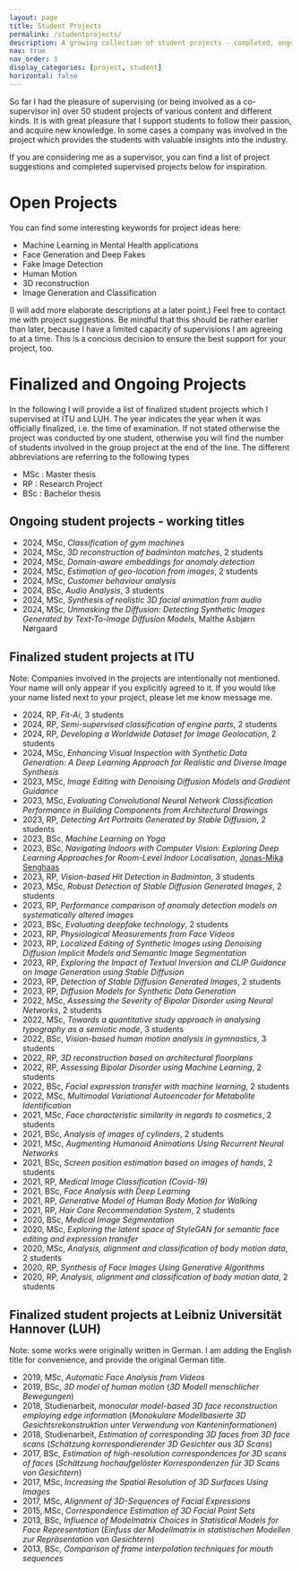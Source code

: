 ```yaml
---
layout: page
title: Student Projects
permalink: /studentprojects/
description: A growing collection of student projects - completed, ongoing, and suggestions.
nav: true
nav_order: 3
display_categories: [project, student]
horizontal: false
---
```

<!-- pages/studentprojects.md -->
So far I had the pleasure of supervising (or being involved as a co-supervisor in) over 50 student projects of various content and different kinds. 
It is with great pleasure that I support students to follow their passion, and acquire new knowledge. 
In some cases a company was involved in the project which provides the students with valuable insights into the industry. 

If you are considering me as a supervisor, you can find a list of project suggestions and completed supervised projects below for inspiration. 



# Open Projects 
You can find some interesting keywords for project ideas here:

- Machine Learning in Mental Health applications
- Face Generation and Deep Fakes
- Fake Image Detection
- Human Motion
- 3D reconstruction
- Image Generation and Classification

(I will add more elaborate descriptions at a later point.)
Feel free to contact me with project suggestions. Be mindful that this should be rather earlier than later, because I have a limited capacity of supervisions I am agreeing to at a time. This is a concious decision to ensure the best support for your project, too. 

# Finalized and Ongoing Projects

In the following I will provide a list of finalized student projects which I supervised at ITU and LUH. 
The year indicates the year when it was officially finalized, i.e. the time of examination. If not stated otherwise the project was conducted by one student, otherwise you will find the number of students involved in the group project at the end of the line. 
The different abbreviations are referring to the following types
- MSc : Master thesis
- RP : Research Project
- BSc : Bachelor thesis


## Ongoing student projects - working titles
- 2024, MSc, *Classification of gym machines*
- 2024, MSc, *3D reconstruction of badminton matches*, 2 students
- 2024, MSc, *Domain-aware embeddings for anomaly detection*
- 2024, MSc, *Estimation of geo-location from images*, 2 students
- 2024, MSc, *Customer behaviour analysis*
- 2024, BSc, *Audio Analysis*, 3 students
- 2024, MSc, *Synthesis of realistic 3D facial animation from audio*
- 2024, MSc, *Unmasking the Diffusion: Detecting Synthetic Images Generated by Text-To-Image Diffusion Models*, Malthe Asbjørn Nørgaard


## Finalized student projects at ITU
Note: Companies involved in the projects are intentionally not mentioned. 
Your name will only appear if you explicitly agreed to it. 
If you would like your name listed next to your project, please let me know message me. 

- 2024, RP, *Fit-Ai*, 3 students
- 2024, RP, *Semi-supervised classification of engine parts*, 2 students
- 2024, RP, *Developing a Worldwide Dataset for Image Geolocation*, 2 students
- 2024, MSc, *Enhancing Visual Inspection with Synthetic Data Generation: A Deep Learning Approach for Realistic and Diverse Image Synthesis*
- 2023, MSc, *Image Editing with Denoising Diffusion Models and Gradient Guidance*
- 2023, MSc, *Evaluating Convolutional Neural Network Classification Performance in Building Components from Architectural Drawings*
- 2023, RP, *Detecting Art Portraits Generated by Stable Diffusion*, 2 students
- 2023, BSc, *Machine Learning on Yoga*
- 2023, BSc, *Navigating Indoors with Computer Vision: Exploring Deep Learning Approaches for Room-Level Indoor Localisation*, [Jonas-Mika Senghaas](https://mikasenghaas.de)
- 2023, RP, *Vision-based Hit Detection in Badminton*, 3 students
- 2023, MSc, *Robust Detection of Stable Diffusion Generated Images*, 2 students
- 2023, RP, *Performance comparison of anomaly detection models on systematically altered images* 
- 2023, BSc, *Evaluating deepfake technology*, 2 students
- 2023, RP, *Physiological Measurements from Face Videos*
- 2023, RP, *Localized Editing of Synthetic Images using Denoising Diffusion Implicit Models and Semantic Image Segmentation*
- 2023, RP, *Exploring the Impact of Textual Inversion and CLIP Guidance on Image Generation using Stable Diffusion*
- 2023, RP, *Detection of Stable Diffusion Generated Images*, 2 students
- 2023, RP, *Diffusion Models for Synthetic Data Generation*
- 2022, MSc, *Assessing the Severity of Bipolar Disorder using Neural Networks*, 2 students
- 2022, MSc, *Towards a quantitative study approach in analysing typography as a semiotic mode*, 3 students
- 2022, BSc, *Vision-based human motion analysis in gymnastics*, 3 students
- 2022, RP, *3D reconstruction based on architectural floorplans* 
- 2022, RP, *Assessing Bipolar Disorder using Machine Learning*, 2 students
- 2022, BSc, *Facial expression transfer with machine learning*, 2 students
- 2022, MSc, *Multimodal Variational Autoencoder for Metabolite Identification*
- 2021, MSc, *Face characteristic similarity in regards to cosmetics*, 2 students
- 2021, BSc, *Analysis of images of cylinders*, 2 students
- 2021, MSc, *Augmenting Humanoid Animations Using Recurrent Neural Networks*  <!-- was published and won best student paper prize -->
- 2021, BSc, *Screen position estimation based on images of hands*, 2 students
- 2021, RP, *Medical Image Classification (Covid-19)*
- 2021, BSc, *Face Analysis with Deep Learning*
- 2021, RP, *Generative Model of Human Body Motion for Walking* 
- 2021, RP, *Hair Care Recommendation System*, 2 students
- 2020, BSc, *Medical Image Segmentation*
- 2020, MSc, *Exploring the latent space of StyleGAN for semantic face editing and expression transfer*
- 2020, MSc, *Analysis, alignment and classification of body motion data*, 2 students 
- 2020, RP, *Synthesis of Face Images Using Generative Algorithms*
- 2020, RP, *Analysis, alignment and classification of body motion data*, 2 students

## Finalized student projects at Leibniz Universität Hannover (LUH)
Note: some works were originally written in German. I am adding the English title for convenience, and provide the original German title. 
- 2019, MSc, *Automatic Face Analysis from Videos*
- 2019, BSc, *3D model of human motion* (*3D Modell menschlicher Bewegungen*)
- 2018, Studienarbeit, *monocular model-based 3D face reconstruction employing edge information* (*Monokulare Modellbasierte 3D Gesichtsrekonstruktion unter Verwendung von Kanteninformationen*)
- 2018, Studienarbeit, *Estimation of corresponding 3D faces from 3D face scans* (*Schätzung korrespondierender 3D Gesichter aus 3D Scans*)
- 2017, BSc, *Estimation of high-resolution correspondences for 3D scans of faces* (*Schätzung hochaufgelöster Korrespondenzen für 3D Scans von Gesichtern*)
- 2017, MSc, *Increasing the Spatial Resolution of 3D Surfaces Using Images*
- 2017, MSc, *Alignment of 3D-Sequences of Facial Expressions*
- 2015, MSc, *Correspondence Estimation of 3D Facial Point Sets*
- 2013, BSc, *Influence of Modelmatrix Choices in Statistical Models for Face Representation* (*Einfuss der Modellmatrix in statistischen Modellen zur Repräsentation von Gesichtern*)
- 2013, BSc, *Comparison of frame interpolation techniques for mouth sequences*